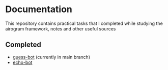 # Documentation

This repository contains practical tasks that I completed while studying the airogram framework, notes and other useful sources

## Completed
- [guess-bot](https://github.com/luculliano/botapidev/tree/guess-bot) (currently in main branch)
- [echo-bot](https://github.com/luculliano/botapidev/tree/echo-bot)
